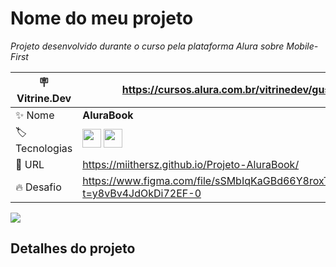 # Nome do meu projeto

*Projeto desenvolvido durante o curso pela plataforma Alura sobre Mobile-First*

| :placard: Vitrine.Dev |  https://cursos.alura.com.br/vitrinedev/gusta-miith   | 
| -------------  | --- |
| :sparkles: Nome        | **AluraBook**
| :label: Tecnologias | <img src="https://cdn.jsdelivr.net/gh/devicons/devicon/icons/html5/html5-original-wordmark.svg" width=30 height=30 /> <img src="https://cdn.jsdelivr.net/gh/devicons/devicon/icons/css3/css3-original-wordmark.svg" width=30 height=30 />
| :rocket: URL         | https://miithersz.github.io/Projeto-AluraBook/
| :fire: Desafio     | https://www.figma.com/file/sSMbIqKaGBd66Y8roxTk2p/AluraBooks?t=y8vBv4JdOkDi72EF-0

<!-- Inserir imagem com a #vitrinedev ao final do link -->
![](https://via.placeholder.com/1200x500.png?text=imagem+lindona+do+meu+projeto#vitrinedev)

## Detalhes do projeto
